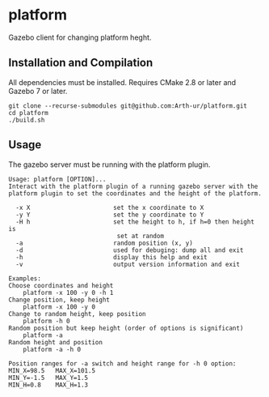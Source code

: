 # platform
Gazebo client for changing platform heght.

## Installation and Compilation
All dependencies must be installed. Requires CMake 2.8 or later and 
Gazebo 7 or later.
```
git clone --recurse-submodules git@github.com:Arth-ur/platform.git
cd platform
./build.sh
```

## Usage
The gazebo server must be running with the platform plugin.

```
Usage: platform [OPTION]...
Interact with the platform plugin of a running gazebo server with the
platform plugin to set the coordinates and the height of the platform.

  -x X                       set the x coordinate to X
  -y Y                       set the y coordinate to Y
  -H h                       set the height to h, if h=0 then height is
                              set at random
  -a                         random position (x, y)
  -d                         used for debuging: dump all and exit
  -h                         display this help and exit
  -v                         output version information and exit

Examples:
Choose coordinates and height
    platform -x 100 -y 0 -h 1
Change position, keep height
    platform -x 100 -y 0
Change to random height, keep position
    platform -h 0
Random position but keep height (order of options is significant)
    platform -a
Random height and position
    platform -a -h 0

Position ranges for -a switch and height range for -h 0 option:
MIN_X=98.5	 MAX_X=101.5
MIN_Y=-1.5	 MAX_Y=1.5
MIN_H=0.8	 MAX_H=1.3
```
